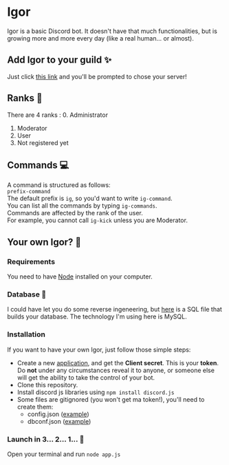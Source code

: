 # Igor

Igor is a basic Discord bot. It doesn't have that much functionalities, but is growing more and more every day (like a real human... or almost).

## Add Igor to your guild :sparkles:

Just click [this link](https://discordapp.com/oauth2/authorize?client_id=484450144679362590&scope=bot) and you'll be prompted to chose your server!

## Ranks :tophat:

There are 4 ranks :
0. Administrator
1. Moderator
2. User
3. Not registered yet

## Commands :computer:

A command is structured as follows:  
`prefix-command`  
The default prefix is `ig`, so you'd want to write `ig-command`.  
You can list all the commands by typing `ig-commands`.  
Commands are affected by the rank of the user.  
For example, you cannot call `ig-kick` unless you are Moderator.

## Your own Igor? :baby:

### Requirements

You need to have [Node](https://nodejs.org/en/download/) installed on your computer.

### Database :file_folder:

I could have let you do some reverse ingeneering, but [here](https://gist.github.com/ChriisX/37da7db70152004ce70a9d45d35675bd) is a SQL file that builds your database.
The technology I'm using here is MySQL.

### Installation

If you want to have your own Igor, just follow those simple steps:
- Create a new [application](https://discordapp.com/developers/applications/), and get the **Client secret**. This is your **token**. Do **not** under any circumstances reveal it to anyone, or someone else will get the ability to take the control of your bot.
- Clone this repository.
- Install discord js libraries using `npm install discord.js`
- Some files are gitignored (you won't get ma token!), you'll need to create them:
    - config.json ([example](https://gist.github.com/ChriisX/80fac711c553fa71cad3a3da737c04dd))
    - dbconf.json ([example](https://gist.github.com/ChriisX/5156594d43b4160ea705c031bea96b22))

### Launch in 3... 2... 1... :rocket:

Open your terminal and run `node app.js`
